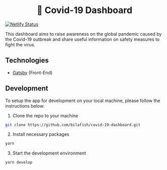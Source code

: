 <h1 align="center">
  🦠 Covid-19 Dashboard
</h1>

[![Netlify Status](https://api.netlify.com/api/v1/badges/2f593deb-fd7b-4259-b3aa-e302042ed308/deploy-status)](https://app.netlify.com/sites/fight-covid19/deploys)

This dashboard aims to raise awareness on the global pandemic caused by the Covid-19 outbreak and share useful information on safety measures to fight the virus.

## Technologies

- [Gatsby](https://www.gatsbyjs.org/) (Front-End)

## Development

To setup the app for development on your local machine, please follow the instructions below:

1. Clone the repo to your machine

```bash
git clone https://github.com/bilafish/covid-19-dashboard.git
```

2. Install necessary packages

```bash
yarn
```

3. Start the development environment

```bash
yarn develop
```
